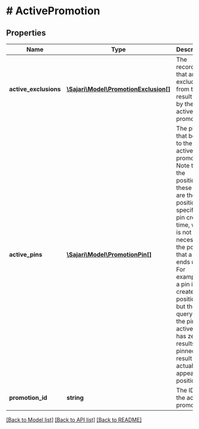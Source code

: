 # # ActivePromotion

## Properties

| Name                  | Type                                                            | Description                                                                                                                                                                                                                                                                                                                                                    | Notes      |
| --------------------- | --------------------------------------------------------------- | -------------------------------------------------------------------------------------------------------------------------------------------------------------------------------------------------------------------------------------------------------------------------------------------------------------------------------------------------------------- | ---------- |
| **active_exclusions** | [**\Sajari\Model\PromotionExclusion[]**](PromotionExclusion.md) | The records that are excluded from the result set by the active promotion.                                                                                                                                                                                                                                                                                     | [optional] |
| **active_pins**       | [**\Sajari\Model\PromotionPin[]**](PromotionPin.md)             | The pins that belong to the active promotion. Note that the positions in these pins are the positions specified at pin creation time, which is not necessarily the position that a pin ends up in. For example, if a pin is created at position 2, but the query that the pin is active in has zero results, the pinned result actually appears in position 1. | [optional] |
| **promotion_id**      | **string**                                                      | The ID of the active promotion.                                                                                                                                                                                                                                                                                                                                | [optional] |

[[Back to Model list]](../../README.md#models) [[Back to API list]](../../README.md#endpoints) [[Back to README]](../../README.md)
